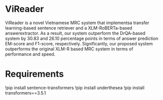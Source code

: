 # ViReader
ViReader is a novel Vietnamese MRC system that implementsa transfer learning-based sentence retriever and a XLM-RoBERTa-based answerextractor. As a result, our system outperform the DrQA-based system by 30.83 and 26.10 percentage points in terms of answer prediction EM-score and F1-score, respectively. Significantly, our proposed system outperforms the original XLM-R based MRC system in terms of performance and speed.

# Requirements 
!pip install sentence-transformers 
!pip install underthesea 
!pip install transformers==3.5.1
